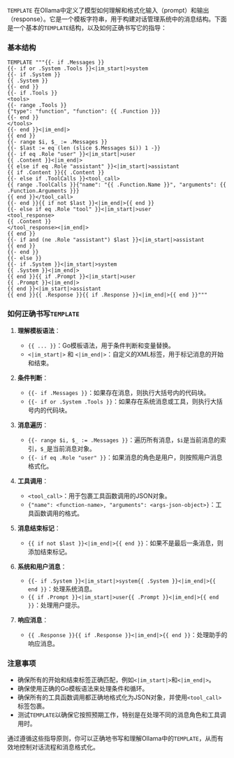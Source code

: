 `TEMPLATE` 在Ollama中定义了模型如何理解和格式化输入（prompt）和输出（response）。它是一个模板字符串，用于构建对话管理系统中的消息结构。下面是一个基本的`TEMPLATE`结构，以及如何正确书写它的指导：

### 基本结构

```plaintext
TEMPLATE """{{- if .Messages }}
{{- if or .System .Tools }}<|im_start|>system
{{- if .System }}
{{ .System }}
{{- end }}
{{- if .Tools }}
<tools>
{{- range .Tools }}
{"type": "function", "function": {{ .Function }}}
{{- end }}
</tools>
{{- end }}<|im_end|>
{{ end }}
{{- range $i, $_ := .Messages }}
{{- $last := eq (len (slice $.Messages $i)) 1 -}}
{{- if eq .Role "user" }}<|im_start|>user
{{ .Content }}<|im_end|>
{{ else if eq .Role "assistant" }}<|im_start|>assistant
{{ if .Content }}{{ .Content }}
{{- else if .ToolCalls }}<tool_call>
{{ range .ToolCalls }}{"name": "{{ .Function.Name }}", "arguments": {{ .Function.Arguments }}}
{{ end }}</tool_call>
{{- end }}{{ if not $last }}<|im_end|>{{ end }}
{{- else if eq .Role "tool" }}<|im_start|>user
<tool_response>
{{ .Content }}
</tool_response><|im_end|>
{{ end }}
{{- if and (ne .Role "assistant") $last }}<|im_start|>assistant
{{ end }}
{{- end }}
{{- else }}
{{- if .System }}<|im_start|>system
{{ .System }}<|im_end|>
{{ end }}{{ if .Prompt }}<|im_start|>user
{{ .Prompt }}<|im_end|>
{{ end }}<|im_start|>assistant
{{ end }}{{ .Response }}{{ if .Response }}<|im_end|>{{ end }}"""
```

### 如何正确书写`TEMPLATE`

1. **理解模板语法**：
   - `{{ ... }}`：Go模板语法，用于条件判断和变量替换。
   - `<|im_start|>` 和 `<|im_end|>`：自定义的XML标签，用于标记消息的开始和结束。

2. **条件判断**：
   - `{{- if .Messages }}`：如果存在消息，则执行大括号内的代码块。
   - `{{- if or .System .Tools }}`：如果存在系统消息或工具，则执行大括号内的代码块。

3. **消息遍历**：
   - `{{- range $i, $_ := .Messages }}`：遍历所有消息，`$i`是当前消息的索引，`$_`是当前消息对象。
   - `{{- if eq .Role "user" }}`：如果消息的角色是用户，则按照用户消息格式化。

4. **工具调用**：
   - `<tool_call>`：用于包裹工具函数调用的JSON对象。
   - `{"name": <function-name>, "arguments": <args-json-object>}`：工具函数调用的格式。

5. **消息结束标记**：
   - `{{ if not $last }}<|im_end|>{{ end }}`：如果不是最后一条消息，则添加结束标记。

6. **系统和用户消息**：
   - `{{- if .System }}<|im_start|>system{{ .System }}<|im_end|>{{ end }}`：处理系统消息。
   - `{{ if .Prompt }}<|im_start|>user{{ .Prompt }}<|im_end|>{{ end }}`：处理用户提示。

7. **响应消息**：
   - `{{ .Response }}{{ if .Response }}<|im_end|>{{ end }}`：处理助手的响应消息。

### 注意事项

- 确保所有的开始和结束标签正确匹配，例如`<|im_start|>`和`<|im_end|>`。
- 确保使用正确的Go模板语法来处理条件和循环。
- 确保所有的工具函数调用都正确地格式化为JSON对象，并使用`<tool_call>`标签包裹。
- 测试`TEMPLATE`以确保它按照预期工作，特别是在处理不同的消息角色和工具调用时。

通过遵循这些指导原则，你可以正确地书写和理解Ollama中的`TEMPLATE`，从而有效地控制对话流程和消息格式化。
